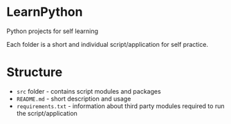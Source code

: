 # LearnPython
Python projects for self learning

Each folder is a short and individual script/application for self practice.

# Structure
- `src` folder - contains script modules and packages
- `README.md` - short description and usage
- `requirements.txt` - information about third party modules required to run the script/application
